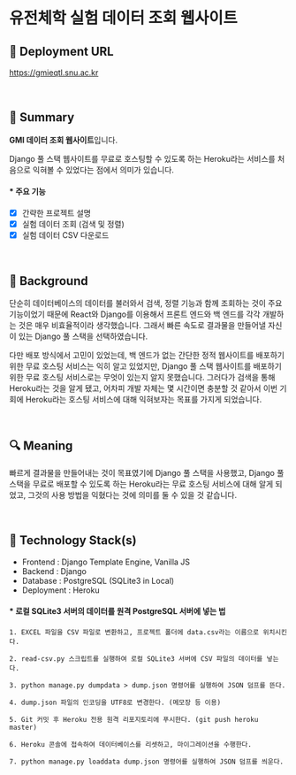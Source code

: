 # 유전체학 실험 데이터 조회 웹사이트

## 🔗 Deployment URL

https://gmieqtl.snu.ac.kr

<br />

## 📌 Summary

**GMI 데이터 조회 웹사이트**입니다.

Django 풀 스택 웹사이트를 무료로 호스팅할 수 있도록 하는 Heroku라는 서비스를 처음으로 익혀볼 수 있었다는 점에서 의미가 있습니다.

#### * 주요 기능
- [x] 간략한 프로젝트 설명
- [x] 실험 데이터 조회 (검색 및 정렬)
- [x] 실험 데이터 CSV 다운로드

<br />

## 🤔 Background


단순히 데이터베이스의 데이터를 불러와서 검색, 정렬 기능과 함께 조회하는 것이 주요 기능이었기 때문에 React와 Django를 이용해서 프론트 엔드와 백 엔드를 각각 개발하는 것은 매우 비효율적이라 생각했습니다. 그래서 빠른 속도로 결과물을 만들어낼 자신이 있는 Django 풀 스택을 선택하였습니다.

다만 배포 방식에서 고민이 있었는데, 백 엔드가 없는 간단한 정적 웹사이트를 배포하기 위한 무료 호스팅 서비스는 익히 알고 있었지만, Django 풀 스택 웹사이트를 배포하기 위한 무료 호스팅 서비스로는 무엇이 있는지 알지 못했습니다. 그러다가 검색을 통해 Heroku라는 것을 알게 됐고, 어차피 개발 자체는 몇 시간이면 충분할 것 같아서 이번 기회에 Heroku라는 호스팅 서비스에 대해 익혀보자는 목표를 가지게 되었습니다.

<br />

## 🔍 Meaning

빠르게 결과물을 만들어내는 것이 목표였기에 Django 풀 스택을 사용했고, Django 풀 스택을 무료로 배포할 수 있도록 하는 Heroku라는 무료 호스팅 서비스에 대해 알게 되었고, 그것의 사용 방법을 익혔다는 것에 의미를 둘 수 있을 것 같습니다.

<br />

## 🔨 Technology Stack(s)

- Frontend : Django Template Engine, Vanilla JS
- Backend : Django
- Database : PostgreSQL (SQLite3 in Local)
- Deployment : Heroku

#### * 로컬 SQLite3 서버의 데이터를 원격 PostgreSQL 서버에 넣는 법

    1. EXCEL 파일을 CSV 파일로 변환하고, 프로젝트 폴더에 data.csv라는 이름으로 위치시킨다.
    
    2. read-csv.py 스크립트를 실행하여 로컬 SQLite3 서버에 CSV 파일의 데이터를 넣는다.
    
    3. python manage.py dumpdata > dump.json 명령어를 실행하여 JSON 덤프를 뜬다.
       
    4. dump.json 파일의 인코딩을 UTF8로 변경한다. (메모장 등 이용)
    
    5. Git 커밋 후 Heroku 전용 원격 리포지토리에 푸시한다. (git push heroku master)
    
    6. Heroku 콘솔에 접속하여 데이터베이스를 리셋하고, 마이그레이션을 수행한다.
    
    7. python manage.py loaddata dump.json 명령어를 실행하여 JSON 덤프를 씌운다.
